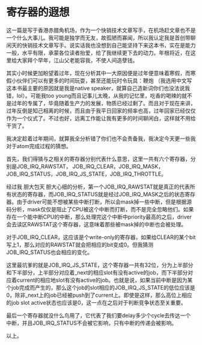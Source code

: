 # 寄存器的遐想

这一篇是写于香港赤腊角机场，作为一个快销技术文章写手，在机场赶文章也不是一个什么大事儿。我可能是独学而无友，故孤陋而寡闻，所以我认定我是首创带聊闲天的快销技术文章写手。说实话我也没想到自己能坚持下来这本书，实在是能力一般，水平有限，承蒙各位读者抬爱，给了我继续更下去的动力。年根将近，在这里给大家拜个早年，江山父老能容我，不使人间造孽钱。

其实小时候更加盼望着过年，现在分析其中一大原因便是过年便意味着寒假，而寒假小伙伴们可以有更多的时间玩耍，甚至还能玩时令玩具：鞭炮 （我选用中文写这本书最主要的原因就是我是native speaker，就算自己造新词你们也没法说我错，lol）。可能我too young而且记事儿太晚，从我的记忆里，吃香的喝辣的就不是过年的专属了，毕竟随着生产力的发展，物质已经过剩了。而且对于现在来讲，过年反倒是知己相离的时候，而且由于我平日回家的频率也高，过年回家已经仅仅作为一个仪式了。不过也好，远离工作能让我有更多的时间聊闲白，这样就不用给干货了。

我决定趁着过年期间，就算我全分析错了你们也不会责备我，我决定今天更一些我对于atom完成过程的猜想。

首先，我们得猜与之相关的寄存器分别代表什么意思，这里一共有六个寄存器，分别是JOB\_IRQ\_RAWSTAT， JOB\_IRQ\_CLEAR，JOB\_IRQ\_MASK，JOB\_IRQ\_STATUS，JOB\_IRQ\_JS\_STATE，JOB\_IRQ\_THROTTLE。

经过我 胆大包天 胆大心细的分析，第一个JOB\_IRQ\_RAWSTAT就是真正的代表所有状态的寄存器，而JOB\_IRQ\_STATUS就是经过JOB\_IRQ\_MASK之后的状态寄存器。由于driver可能不想被某些中断打断，所以会mask掉一些中断，但是根据源码分析，mask仅仅是阻止了CPU被这个中断而打断，而不是完全忽略他们。如果存在一个能中断CPU的中断，那么处理完这个中断中priority最高的之后，driver会去读区RAWSTAT这个寄存器，这意味着那些被mask掉的中断也会被处理。

对于JOB\_IRQ\_CLEAR，这应该是个write-only的寄存器，如果给CLEAR的某个bit写上1，那么对应的RAWSTAT就会把相应的bit变成0。但我猜测JOB\_IRQ\_STATUS也会相应的变化。

这里最坑爹的就是JOB\_IRQ\_JS\_STATE，这个寄存器一共有32位，分为上半部分和下半部分，上半部分对应着_next的相应slot有没有active的job，而下半部分对应着current的相应地slot有没有active的job。也就是说，如果当前中断是因为某个job完成而产生的，那么这个job的slot相应的JOB\_IRQ\_JS\_STATE的低位应该是0，除非_next上的job已经被push到了current上。即使是这样，那么高位上相应的job slot active状态也应该是0，这一点在之后对于判断竞争状态至关重要。

最后一个寄存器就没什么鸟用了，它代表了我们要delay多少个cycle去传达一个中断，并且JOB\_IRQ\_STATUS不会被它影响，只有中断的传递会被影响。

以上。

